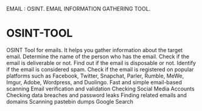 EMAIL : OSINT.
EMAIL INFORMATION GATHERING TOOL.
# OSINT-TOOL
OSINT Tool for emails. It helps you gather information about the target email.
Determine the name of the person who has the email.
Check if the email is deliverable or not.
Find out if the email is disposable or not.
Identify if the email is considered spam.
Check if the email is registered on popular platforms such as Facebook, Twitter, Snapchat, Parler, Rumble, MeWe, Imgur, Adobe, Wordpress, and Duolingo.
Fast and simple email-based scanning
Email verification and validation
Checking Social Media Accounts
Checking data breaches and password leaks
Finding related emails and domains
Scanning pastebin dumps
Google Search


